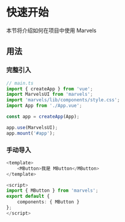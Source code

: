 # 快速开始

本节将介绍如何在项目中使用 Marvels

## 用法

### 完整引入

```ts
// main.ts
import { createApp } from 'vue';
import MarvelsUI from 'marvels';
import 'marvels/lib/components/style.css';
import App from './App.vue';

const app = createApp(App);

app.use(MarvelsUI);
app.mount('#app');
```

### 手动导入

```ts
<template>
	<MButton>我是 MButton</MButton>
</template>

<script>
import { MButton } from 'marvels';
export default {
	components: { MButton }
};
</script>
```
